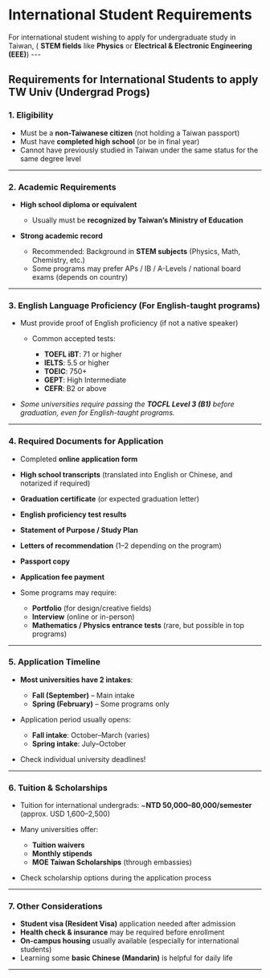 # International Student Requirements

For international student wishing to apply for undergraduate study in Taiwan,
(  **STEM fields** like **Physics** or **Electrical & Electronic Engineering (EEE)**) ---

## **Requirements for International Students to  apply TW Univ (Undergrad Progs)**

### 1. Eligibility

* Must be a **non-Taiwanese citizen** (not holding a Taiwan passport)
* Must have **completed high school** (or be in final year)
* Cannot have previously studied in Taiwan under the same status for the same degree level

---

### 2. Academic Requirements

* **High school diploma or equivalent**

  * Usually must be **recognized by Taiwan’s Ministry of Education**
  
* **Strong academic record**

  * Recommended: Background in **STEM subjects** (Physics, Math, Chemistry, etc.)
  * Some programs may prefer APs / IB / A-Levels / national board exams (depends on country)

---

### 3. English Language Proficiency (For English-taught programs)

* Must provide proof of English proficiency (if not a native speaker)

  * Common accepted tests:

    * **TOEFL iBT**: 71 or higher
    * **IELTS**: 5.5 or higher
    * **TOEIC**: 750+
    * **GEPT**: High Intermediate
    * **CEFR**: B2 or above
* *Some universities require passing the **TOCFL Level 3 (B1)** before graduation, even for English-taught programs.*

---

### 4. Required Documents for Application

* Completed **online application form**
* **High school transcripts** (translated into English or Chinese, and notarized if required)
* **Graduation certificate** (or expected graduation letter)
* **English proficiency test results**
* **Statement of Purpose / Study Plan**
* **Letters of recommendation** (1–2 depending on the program)
* **Passport copy**
* **Application fee payment**
* Some programs may require:

  * **Portfolio** (for design/creative fields)
  * **Interview** (online or in-person)
  * **Mathematics / Physics entrance tests** (rare, but possible in top programs)

---

### 5. Application Timeline

* **Most universities have 2 intakes**:

  * **Fall (September)** – Main intake
  * **Spring (February)** – Some programs only
* Application period usually opens:

  * **Fall intake**: October–March (varies)
  * **Spring intake**: July–October
* Check individual university deadlines!

---

### 6. Tuition & Scholarships

* Tuition for international undergrads: ~**NTD 50,000–80,000/semester** (approx. USD 1,600–2,500)
* Many universities offer:

  * **Tuition waivers**
  * **Monthly stipends**
  * **MOE Taiwan Scholarships** (through embassies)
* Check scholarship options during the application process

---

### 7. Other Considerations

* **Student visa (Resident Visa)** application needed after admission
* **Health check & insurance** may be required before enrollment
* **On-campus housing** usually available (especially for international students)
* Learning some **basic Chinese (Mandarin)** is helpful for daily life
---

